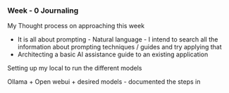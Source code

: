 ### Week - 0 Journaling

My Thought process on approaching this week

- It is all about prompting - Natural language - I intend to search all the information about prompting techniques / guides and try applying that
- Architecting a basic AI assistance guide to an existing application

Setting up my local to run the different models

Ollama + Open webui + desired models - documented the steps in 
